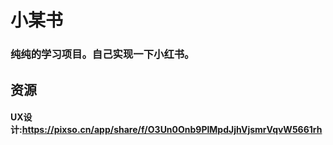 # 小某书
### 纯纯的学习项目。自己实现一下小红书。
## 资源
#### UX设计:https://pixso.cn/app/share/f/O3Un0Onb9PlMpdJjhVjsmrVqvW5661rh
